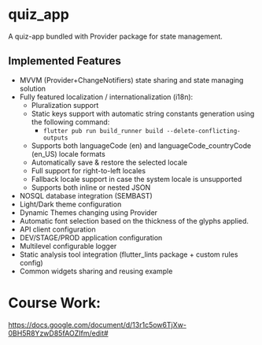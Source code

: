 # quiz_app

A quiz-app bundled with Provider package for state management.

## Implemented Features

- MVVM (Provider+ChangeNotifiers) state sharing and state managing solution
- Fully featured localization / internationalization (i18n):
    - Pluralization support
    - Static keys support with automatic string constants generation using the following command:
        - `flutter pub run build_runner build --delete-conflicting-outputs`
    - Supports both languageCode (en) and languageCode_countryCode (en_US) locale formats
    - Automatically save & restore the selected locale
    - Full support for right-to-left locales
    - Fallback locale support in case the system locale is unsupported
    - Supports both inline or nested JSON
- NOSQL database integration (SEMBAST)
- Light/Dark theme configuration
- Dynamic Themes changing using Provider
- Automatic font selection based on the thickness of the glyphs applied.
- API client configuration
- DEV/STAGE/PROD application configuration
- Multilevel configurable logger
- Static analysis tool integration (flutter_lints package + custom rules config)
- Common widgets sharing and reusing example

# Course Work:
https://docs.google.com/document/d/13r1c5ow6TjXw-0BH5R8YzwD85fAOZIfm/edit# 

